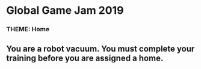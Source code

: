 # Global Game Jam 2019
### THEME: Home
## You are a robot vacuum. You must complete your training before you are assigned a home.
